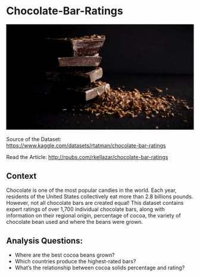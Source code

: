# Chocolate-Bar-Ratings

![dark chocolate](dark-choco.jpg)

Source of the Dataset: https://www.kaggle.com/datasets/rtatman/chocolate-bar-ratings

Read the Article: http://rpubs.com/rkellazar/chocolate-bar-ratings

## Context

Chocolate is one of the most popular candies in the world. Each year, residents of the United States collectively eat more than 2.8 billions pounds. However, not all chocolate bars are created equal! This dataset contains expert ratings of over 1,700 individual chocolate bars, along with information on their regional origin, percentage of cocoa, the variety of chocolate bean used and where the beans were grown.


## Analysis Questions:

- Where are the best cocoa beans grown?
- Which countries produce the highest-rated bars?
- What’s the relationship between cocoa solids percentage and rating?
